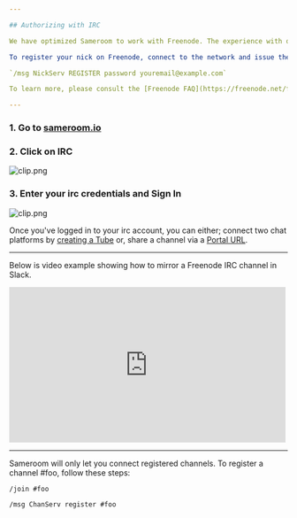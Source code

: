 ```yaml
---

## Authorizing with IRC

We have optimized Sameroom to work with Freenode. The experience with other networks may vary—please let us know if you're experiencing any issues.

To register your nick on Freenode, connect to the network and issue the following:

`/msg NickServ REGISTER password youremail@example.com`

To learn more, please consult the [Freenode FAQ](https://freenode.net/faq.shtml#registering).

---
```


### 1. Go to <a href="https://sameroom.io" target="_blank">sameroom.io</a>

### 2. Click on IRC
![clip.png](https://in.kato.im/c76bb40f2a2e9a68eaa13a3ae2c8d8e4627c565c77aca6158f001f5492ec7724/Sameroom-Select-Platform-_0004_irc.png)

### 3. Enter your irc credentials and Sign In
![clip.png](https://in.kato.im/a2418ce195c6aa81abb7ce61fbd695f7e931e6bade5696e24d1b84d9c0c5e21e/clip.png)


Once you've logged in to your irc account, you can either; connect two chat platforms by [creating a Tube](/getting-started/en/tube/irc) or, share a channel via a [Portal URL](/getting-started/en/portal/irc).


---

Below is video example showing how to mirror a Freenode IRC channel in Slack.

<iframe src="https://player.vimeo.com/video/125378136" width="500" height="281" frameborder="0" webkitallowfullscreen mozallowfullscreen allowfullscreen></iframe>

---

Sameroom will only let you connect registered channels. To register a channel #foo, follow these steps:

`/join #foo`

`/msg ChanServ register #foo`
